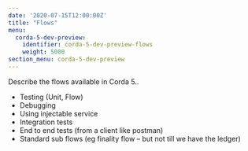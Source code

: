 ```yaml
---
date: '2020-07-15T12:00:00Z'
title: "Flows"
menu:
  corda-5-dev-preview:
    identifier: corda-5-dev-preview-flows
    weight: 5000
section_menu: corda-5-dev-preview
---
```


Describe the flows available in Corda 5..

*	Testing (Unit, Flow)
*	Debugging
*	Using injectable service
*	Integration tests
*	End to end tests (from a client like postman)
*	Standard sub flows (eg finality flow – but not till we have the ledger)
